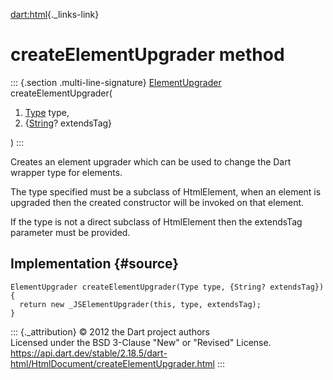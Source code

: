 [dart:html](../../dart-html/dart-html-library){._links-link}

createElementUpgrader method
============================

::: {.section .multi-line-signature}
[ElementUpgrader](../elementupgrader-class) createElementUpgrader(

1.  [Type](../../dart-core/type-class) type,
2.  {[String](../../dart-core/string-class)? extendsTag}

)
:::

Creates an element upgrader which can be used to change the Dart wrapper
type for elements.

The type specified must be a subclass of HtmlElement, when an element is
upgraded then the created constructor will be invoked on that element.

If the type is not a direct subclass of HtmlElement then the extendsTag
parameter must be provided.

Implementation {#source}
--------------

``` {.language-dart data-language="dart"}
ElementUpgrader createElementUpgrader(Type type, {String? extendsTag}) {
  return new _JSElementUpgrader(this, type, extendsTag);
}
```

::: {._attribution}
© 2012 the Dart project authors\
Licensed under the BSD 3-Clause \"New\" or \"Revised\" License.\
<https://api.dart.dev/stable/2.18.5/dart-html/HtmlDocument/createElementUpgrader.html>
:::
